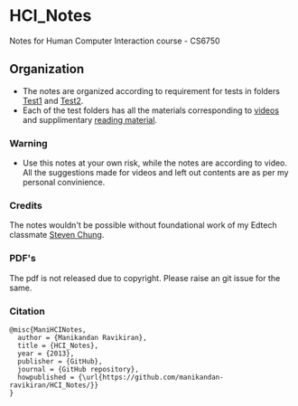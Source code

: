 # HCI_Notes
Notes for Human Computer Interaction course - CS6750 


## Organization
* The notes are organized according to requirement for tests in folders [Test1](Test%201) and [Test2](HTest%202).
* Each of the test folders has all the materials corresponding to [videos](Test%201/Notes) and supplimentary [reading material](Test%201/Readings).


### Warning
- Use this notes at your own risk, while the notes are according to video. All the suggestions made for videos and left out contents are as per my personal convinience.

### Credits
The notes wouldn't be possible without foundational work of my Edtech classmate [Steven Chung](https://github.com/stevenxchung/OMSCS-Notes).

### PDF's
The pdf is not released due to copyright. Please raise an git issue for the same. 


### Citation
```
@misc{ManiHCINotes,
  author = {Manikandan Ravikiran},
  title = {HCI_Notes},
  year = {2013},
  publisher = {GitHub},
  journal = {GitHub repository},
  howpublished = {\url{https://github.com/manikandan-ravikiran/HCI_Notes/}}
}
```
